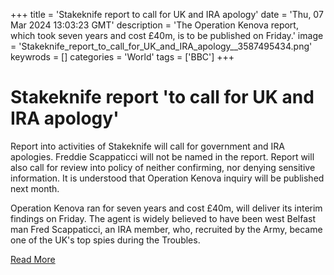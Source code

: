 +++
title = 'Stakeknife report to call for UK and IRA apology'
date = 'Thu, 07 Mar 2024 13:03:23 GMT'
description = 'The Operation Kenova report, which took seven years and cost £40m, is to be published on Friday.'
image = 'Stakeknife_report_to_call_for_UK_and_IRA_apology__3587495434.png'
keywrods =  []
categories = 'World'
tags = ['BBC']
+++

# Stakeknife report 'to call for UK and IRA apology'

Report into activities of Stakeknife will call for government and IRA apologies.
Freddie Scappaticci will not be named in the report.
Report will also call for review into policy of neither confirming, nor denying sensitive information.
It is understood that Operation Kenova inquiry will be published next month.

Operation Kenova ran for seven years and cost £40m, will deliver its interim findings on Friday.
The agent is widely believed to have been west Belfast man Fred Scappaticci, an IRA member, who, recruited by the Army, became one of the UK<bb>'s top spies during the Troubles.


[Read More](https://www.bbc.co.uk/news/uk-northern-ireland-68484129)
